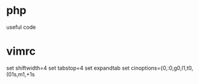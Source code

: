 # php
useful code 

# vimrc
set shiftwidth=4
set tabstop=4
set expandtab
set cinoptions={0,:0,g0,l1,t0,(01s,m1,+1s

